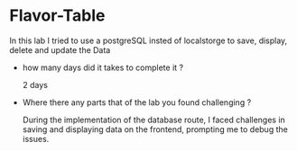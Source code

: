 # Flavor-Table
In this lab I tried to use a postgreSQL insted of localstorge to save, display, delete and update the Data

 - how many days did it takes to complete it ?
   
   2 days

- Where there any parts that of the lab you found challenging ?

  During the implementation of the database route, I faced challenges in saving and displaying data on the frontend, prompting me to debug the issues.
